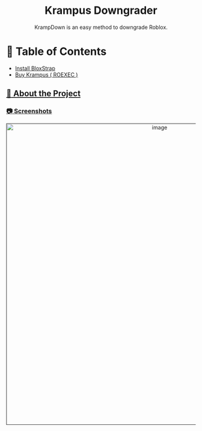 <div align='center'>


<h1>Krampus Downgrader</h1>
<p>KrampDown is an easy method to downgrade Roblox.</p>


</div>

# :notebook_with_decorative_cover: Table of Contents

- </span> <a href="https://github.com/pizzaboxer/bloxstrap"> Install BloxStrap
- </span> <a href="https://store.codex.lol?rcid=cst_fbb56706f9d4fc66778f31"> Buy Krampus ( ROEXEC )

## :star2: About the Project

### :camera: Screenshots
<div align="center"> <a href=""><img src="https://i.imgur.com/GNKDRoW.png" alt='image' width='800'/></a> </div>
